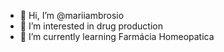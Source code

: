 - 👋 Hi, I’m @mariiambrosio
- 👀 I’m interested in drug production
- 🌱 I’m currently learning Farmácia Homeopatica

<!---
mariiambrosio/mariiambrosio is a ✨ special ✨ repository because its `README.md` (this file) appears on your GitHub profile.
You can click the Preview link to take a look at your changes.
--->
